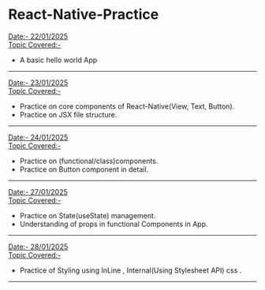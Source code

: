 # React-Native-Practice
<u>Date:- 22/01/2025</u> <br>
<u>Topic Covered:-</u>
* A basic hello world App
***
<u>Date:- 23/01/2025 </u><br>
<u>Topic Covered:-</u>
* Practice on core components of React-Native(View, Text, Button).
* Practice on JSX file structure.
***
<u>Date:- 24/01/2025 </u><br>
<u>Topic Covered:-</u>
* Practice on (functional/class)components.
* Practice on Button component in detail.
***
<u>Date:- 27/01/2025 </u><br>
<u>Topic Covered:-</u>
* Practice on State(useState) management.
* Understanding of props in functional Components in App.
***
<u>Date:- 28/01/2025 </u><br>
<u>Topic Covered:-</u>
* Practice of Styling using InLine , Internal(Using Stylesheet API) css .
***